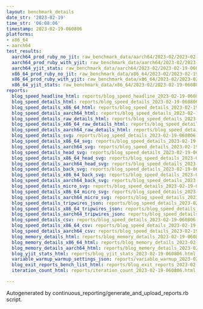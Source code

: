 ```yaml
---
layout: benchmark_details
date_str: '2023-02-19'
time_str: '06:08:06'
timestamp: 2023-02-19-060806
platforms:
- x86_64
- aarch64
test_results:
  aarch64_prod_ruby_no_jit: raw_benchmark_data/aarch64/2023-02/2023-02-19-060806_basic_benchmark_aarch64_prod_ruby_no_jit.json
  aarch64_prod_ruby_with_yjit: raw_benchmark_data/aarch64/2023-02/2023-02-19-060806_basic_benchmark_aarch64_prod_ruby_with_yjit.json
  aarch64_yjit_stats: raw_benchmark_data/aarch64/2023-02/2023-02-19-060806_basic_benchmark_aarch64_yjit_stats.json
  x86_64_prod_ruby_no_jit: raw_benchmark_data/x86_64/2023-02/2023-02-19-060806_basic_benchmark_x86_64_prod_ruby_no_jit.json
  x86_64_prod_ruby_with_yjit: raw_benchmark_data/x86_64/2023-02/2023-02-19-060806_basic_benchmark_x86_64_prod_ruby_with_yjit.json
  x86_64_yjit_stats: raw_benchmark_data/x86_64/2023-02/2023-02-19-060806_basic_benchmark_x86_64_yjit_stats.json
reports:
  blog_speed_headline_html: reports/blog_speed_headline_2023-02-19-060806.html
  blog_speed_details_html: reports/blog_speed_details_2023-02-19-060806.html
  blog_speed_details_x86_64_html: reports/blog_speed_details_2023-02-19-060806.x86_64.html
  blog_speed_details_aarch64_html: reports/blog_speed_details_2023-02-19-060806.aarch64.html
  blog_speed_details_raw_details_html: reports/blog_speed_details_2023-02-19-060806.raw_details.html
  blog_speed_details_x86_64_raw_details_html: reports/blog_speed_details_2023-02-19-060806.x86_64.raw_details.html
  blog_speed_details_aarch64_raw_details_html: reports/blog_speed_details_2023-02-19-060806.aarch64.raw_details.html
  blog_speed_details_svg: reports/blog_speed_details_2023-02-19-060806.svg
  blog_speed_details_x86_64_svg: reports/blog_speed_details_2023-02-19-060806.x86_64.svg
  blog_speed_details_aarch64_svg: reports/blog_speed_details_2023-02-19-060806.aarch64.svg
  blog_speed_details_head_svg: reports/blog_speed_details_2023-02-19-060806.head.svg
  blog_speed_details_x86_64_head_svg: reports/blog_speed_details_2023-02-19-060806.x86_64.head.svg
  blog_speed_details_aarch64_head_svg: reports/blog_speed_details_2023-02-19-060806.aarch64.head.svg
  blog_speed_details_back_svg: reports/blog_speed_details_2023-02-19-060806.back.svg
  blog_speed_details_x86_64_back_svg: reports/blog_speed_details_2023-02-19-060806.x86_64.back.svg
  blog_speed_details_aarch64_back_svg: reports/blog_speed_details_2023-02-19-060806.aarch64.back.svg
  blog_speed_details_micro_svg: reports/blog_speed_details_2023-02-19-060806.micro.svg
  blog_speed_details_x86_64_micro_svg: reports/blog_speed_details_2023-02-19-060806.x86_64.micro.svg
  blog_speed_details_aarch64_micro_svg: reports/blog_speed_details_2023-02-19-060806.aarch64.micro.svg
  blog_speed_details_tripwires_json: reports/blog_speed_details_2023-02-19-060806.tripwires.json
  blog_speed_details_x86_64_tripwires_json: reports/blog_speed_details_2023-02-19-060806.x86_64.tripwires.json
  blog_speed_details_aarch64_tripwires_json: reports/blog_speed_details_2023-02-19-060806.aarch64.tripwires.json
  blog_speed_details_csv: reports/blog_speed_details_2023-02-19-060806.csv
  blog_speed_details_x86_64_csv: reports/blog_speed_details_2023-02-19-060806.x86_64.csv
  blog_speed_details_aarch64_csv: reports/blog_speed_details_2023-02-19-060806.aarch64.csv
  blog_memory_details_html: reports/blog_memory_details_2023-02-19-060806.html
  blog_memory_details_x86_64_html: reports/blog_memory_details_2023-02-19-060806.x86_64.html
  blog_memory_details_aarch64_html: reports/blog_memory_details_2023-02-19-060806.aarch64.html
  blog_yjit_stats_html: reports/blog_yjit_stats_2023-02-19-060806.html
  variable_warmup_warmup_settings_json: reports/variable_warmup_2023-02-19-060806.warmup_settings.json
  blog_exit_reports_bench_list_html: reports/blog_exit_reports_2023-02-19-060806.bench_list.html
  iteration_count_html: reports/iteration_count_2023-02-19-060806.html

---
```

Autogenerated by continuous_reporting/generate_and_upload_reports.rb script.
